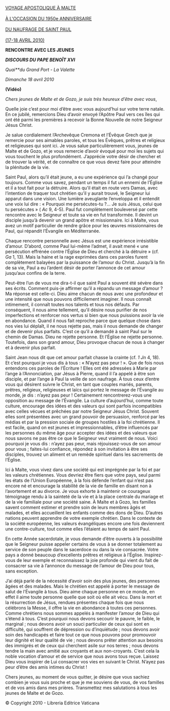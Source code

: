 [VOYAGE APOSTOLIQUE À MALTE\
\
À L'OCCASION DU 1950e ANNIVERSAIRE \
\
DU NAUFRAGE DE SAINT PAUL\
\
(17-18 AVRIL 2010)](/content/benedict-xvi/fr/travels/2010/index_malta.html)

**RENCONTRE AVEC LES JEUNES**

***DISCOURS DU PAPE BENOÎT XVI***

*Quai**du Grand Port - La Valette*

*Dimanche 18 avril 2010*

**(Vidéo)**

*Chers jeunes de Malte et de Gozo, je suis très heureux d’être avec vous*,

Quelle joie c’est pour moi d’être avec vous aujourd’hui sur votre terre natale. En ce jubilé, remercions Dieu d’avoir envoyé l’Apôtre Paul vers ces îles qui ont été parmi les premières à recevoir la Bonne Nouvelle de notre Seigneur Jésus Christ.

Je salue cordialement l’Archevêque Cremona et l’Évêque Grech que je remercie pour ses aimables paroles, et tous les Évêques, prêtres et religieux et religieuses qui sont ici. Je vous salue particulièrement vous, jeunes de Malte et de Gozo, et je vous remercie d’avoir évoqué pour moi les sujets qui vous touchent le plus profondément. J’apprécie votre désir de chercher et de trouver la vérité, et de connaître ce que vous devez faire pour atteindre la plénitude de la vie.

Saint Paul, alors qu’il était jeune, a eu une expérience qui l’a changé pour toujours. Comme vous savez, pendant un temps il fut un ennemi de l’Église et il a tout fait pour la détruire. Alors qu’il était en route vers Damas, avec l’intention de traquer tout chrétien qu’il y aurait trouvé, le Seigneur lui apparut dans une vision. Une lumière aveuglante l’enveloppa et il entendit une voix lui dire : « Pourquoi me persécutes-tu ?... Je suis Jésus, celui que tu persécutes » ( *Ac* 9, 4-5). Paul fut complètement bouleversé par cette rencontre avec le Seigneur et toute sa vie en fut transformée. Il devint un disciple jusqu’à devenir un grand apôtre et missionnaire. Ici à Malte, vous avez un motif particulier de rendre grâce pour les œuvres missionnaires de Paul, qui répandit l’Évangile en Méditerranée.

Chaque rencontre personnelle avec Jésus est une expérience irrésistible d’amour. D’abord, comme Paul lui-même l’admet, il avait mené « une persécution effrénée contre l’Église de Dieu et cherché à la détruire » (cf. *Ga* 1, 13). Mais la haine et la rage exprimées dans ces paroles furent complètement balayées par la puissance de l’amour du Christ. Jusqu’à la fin de sa vie, Paul a eu l’ardent désir de porter l’annonce de cet amour jusqu’aux confins de la terre.

Peut-être l’un de vous me dira-t-il que saint Paul a souvent été sévère dans ses écrits. Comment puis-je affirmer qu’il a répandu un message d’amour ? Ma réponse est celle-ci. Dieu aime chacun de nous avec une profondeur et une intensité que nous pouvons difficilement imaginer. Il nous connaît intimement, il connaît toutes nos talents et tous nos défauts. Par conséquent, il nous aime tellement, qu’il désire nous purifier de nos imperfections et renforcer nos vertus si bien que nous puissions avoir la vie en abondance. Quand il nous fait reproche parce que quelque chose dans nos vies lui déplaît, il ne nous rejette pas, mais il nous demande de changer et de devenir plus parfaits. C’est ce qu’il a demandé à saint Paul sur le chemin de Damas. Dieu ne rejette personne. Et l’Église ne rejette personne. Toutefois, dans son grand amour, Dieu provoque chacun de nous à changer et à devenir plus parfait.

Saint Jean nous dit que cet amour parfait chasse la crainte (cf. *1 Jn* 4, 18). Et c’est pourquoi je vous dis à tous : « N’ayez pas peur ! ». Que de fois nous entendons ces paroles de l’Écriture ! Elles ont été adressées à Marie par l’ange à l’Annonciation, par Jésus à Pierre, quand il l’a appelé à être son disciple, et par l’ange à Paul la veille de son naufrage. À tous ceux d’entre vous qui désirent suivre le Christ, en tant que couples mariés, parents, prêtres, religieux, religieuses et laïcs qui portez le message de l’Évangile au monde, je dis : n’ayez pas peur ! Certainement rencontrerez-vous une opposition au message de l’Évangile. La culture d’aujourd’hui, comme toute culture, encourage des idées et des valeurs qui sont parfois incompatibles avec celles vécues et prêchées par notre Seigneur Jésus Christ. Souvent elles sont présentées avec un grand pouvoir de persuasion, renforcé par les médias et par la pression sociale de groupes hostiles à la foi chrétienne. Il est facile, quand on est jeunes et impressionnables, d’être influencés par les personnes du même âge pour accepter des idées et des valeurs que nous savons ne pas être ce que le Seigneur veut vraiment de nous. Voici pourquoi je vous dis : n’ayez pas peur, mais réjouissez-vous de son amour pour vous ; faites-lui confiance, répondez à son invitation à être ses disciples, trouvez un aliment et un remède spirituel dans les sacrements de l’Église.

Ici à Malte, vous vivez dans une société qui est imprégnée par la foi et par les valeurs chrétiennes. Vous devriez être fiers que votre pays, seul parmi les états de l’Union Européenne, à la fois défende l’enfant qui n’est pas encore né et encourage la stabilité de la vie de famille en disant non à l’avortement et au divorce. Je vous exhorte à maintenir ce courageux témoignage rendu à la sainteté de la vie et à la place centrale du mariage et de la vie familiale pour une société saine. À Malte et à Gozo, les familles savent comment estimer et prendre soin de leurs membres âgés et malades, et elles accueillent les enfants comme des dons de Dieu. D’autres nations peuvent apprendre de votre exemple chrétien. Dans le contexte de la société européenne, les valeurs évangéliques encore une fois deviennent une contre-culture, tout comme elles l’étaient au temps de saint Paul.

En cette Année sacerdotale, je vous demande d’être ouverts à la possibilité que le Seigneur puisse appeler certains de vous à se donner totalement au service de son peuple dans le sacerdoce ou dans la vie consacrée. Votre pays a donné beaucoup d’excellents prêtres et religieux à l’Église. Inspirez-vous de leur exemple et reconnaissez la joie profonde qui vient du fait de consacrer sa vie à l’annonce du message de l’amour de Dieu pour tous, sans exception.

J’ai déjà parlé de la nécessité d’avoir soin des plus jeunes, des personnes âgées et des malades. Mais le chrétien est appelé à porter le message de salut de l’Évangile à tous. Dieu aime chaque personne en ce monde, en effet il aime toute personne quelle que soit où elle ait vécu. Dans la mort et la résurrection de Jésus, rendues présentes chaque fois que nous célébrons la Messe, il offre la vie en abondance à toutes ces personnes. Comme chrétiens nous sommes appelés à manifester l’amour de Dieu qui s’étend à tous. C’est pourquoi nous devons secourir le pauvre, le faible, le marginal ; nous devons avoir un souci particulier de ceux qui sont en difficulté, qui souffrent de dépression ou d’inquiétude ; nous devons avoir soin des handicapés et faire tout ce que nous pouvons pour promouvoir leur dignité et leur qualité de vie ; nous devons prêter attention aux besoins des immigrés et de ceux qui cherchent asile sur nos terres ; nous devons tendre la main avec amitié aux croyants et aux non-croyants. C’est cela la noble vocation d’amour et de service que nous avons tous reçue. Laissez Dieu vous inspirer de Lui consacrer vos vies en suivant le Christ. N’ayez pas peur d’être des amis intimes du Christ !

Chers jeunes, au moment de vous quitter, je désire que vous sachiez combien je vous suis proche et que je me souviens de vous, de vos familles et de vos amis dans mes prières. Transmettez mes salutations à tous les jeunes de Malte et de Gozo.

© Copyright 2010 - Libreria Editrice Vaticana